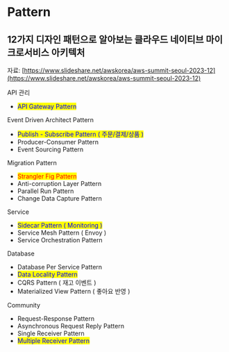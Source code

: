 # Pattern

## 12가지 디자인 패턴으로 알아보는 클라우드 네이티브 마이크로서비스 아키텍처

자료: [https://www.slideshare.net/awskorea/aws-summit-seoul-2023-12](https://www.slideshare.net/awskorea/aws-summit-seoul-2023-12)

API 관리&#x20;

* <mark style="color:blue;">API Gateway Pattern</mark>

Event Driven Architect Pattern

* <mark style="color:blue;">Publish - Subscribe Pattern ( 주문/결제/상품 )</mark>
* Producer-Consumer Pattern
* Event Sourcing Pattern

Migration Pattern

* <mark style="color:red;">Strangler Fig Pattern</mark>
* Anti-corruption Layer Pattern
* Parallel Run Pattern
* Change Data Capture Pattern

Service

* <mark style="color:blue;">Sidecar Pattern ( Monitoring )</mark>
* Service Mesh Pattern ( Envoy )
* Service Orchestration Pattern

Database

* Database Per Service Pattern
* <mark style="color:blue;">Data Locality Pattern</mark>
* CQRS Pattern ( 재고 이벤트 )
* Materialized View Pattern ( 좋아요 반영 )

Community&#x20;

* Request-Response Pattern
* Asynchronous Request Reply Pattern
* Single Receiver Pattern
* <mark style="color:blue;">Multiple Receiver Pattern</mark>
